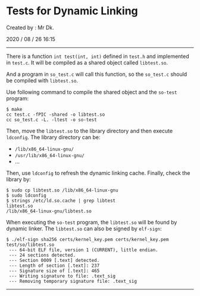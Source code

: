 # Tests for Dynamic Linking

Created by : Mr Dk.

2020 / 08 / 26 16:15

---

There is a function `int test(int, int)` defined in `test.h` and implemented in `test.c`. It will be compiled as a shared object called `libtest.so`.

And a program in `so_test.c` will call this function, so the `so_test.c` should be compiled with `libtest.so`.

Use following command to compile the shared object and the `so-test` program:

```console
$ make
cc test.c -fPIC -shared -o libtest.so
cc so_test.c -L. -ltest -o so-test
```

Then, move the `libtest.so` to the library directory and then execute `ldconfig`. The library directory can be:

* `/lib/x86_64-linux-gnu/`
* `/usr/lib/x86_64-linux-gnu/`
* ...

Then, use `ldconfig` to refresh the dynamic linking cache. Finally, check the library by:

```console
$ sudo cp libtest.so /lib/x86_64-linux-gnu
$ sudo ldconfig
$ strings /etc/ld.so.cache | grep libtest 
libtest.so
/lib/x86_64-linux-gnu/libtest.so
```

When executing the `so-test` program, the `libtest.so` will be found by dynamic linker. The `libtest.so` can also be signed by `elf-sign`:

```console
$ ./elf-sign sha256 certs/kernel_key.pem certs/kernel_key.pem test/so/libtest.so
 --- 64-bit ELF file, version 1 (CURRENT), little endian.
 --- 24 sections detected.
 --- Section 0009 [.text] detected.
 --- Length of section [.text]: 237
 --- Signature size of [.text]: 465
 --- Writing signature to file: .text_sig
 --- Removing temporary signature file: .text_sig
```

---

